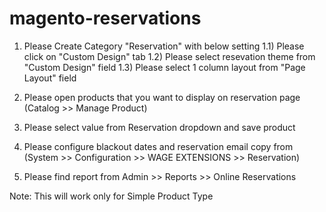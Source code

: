 # magento-reservations
1) Please Create Category "Reservation" with below setting
	1.1) Please click on "Custom Design" tab
	1.2) Please select resevation theme from "Custom Design" field
	1.3) Please select 1 column layout from "Page Layout" field

2) Please open products that you want to display on reservation page (Catalog >> Manage Product)

3) Please select value from Reservation dropdown and save product

4) Please configure blackout dates and reservation email copy from (System >> Configuration >> WAGE EXTENSIONS >> Reservation)

5) Please find report from Admin >> Reports >> Online Reservations

Note: This will work only for Simple Product Type 
